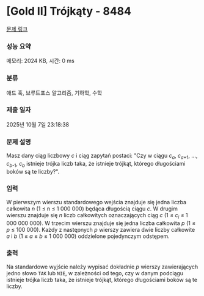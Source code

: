 # [Gold II] Trójkąty - 8484 

[문제 링크](https://www.acmicpc.net/problem/8484) 

### 성능 요약

메모리: 2024 KB, 시간: 0 ms

### 분류

애드 혹, 브루트포스 알고리즘, 기하학, 수학

### 제출 일자

2025년 10월 7일 23:18:38

### 문제 설명

<p>Masz dany ciąg liczbowy <em>c</em> i ciąg zapytań postaci: "Czy w ciągu <em>c<sub>a</sub></em>, <em>c</em><sub><em>a</em>+1</sub>, ..., <em>c</em><sub><em>b</em>-1</sub>, <em>c<sub>b</sub></em> istnieje trójka liczb taka, że istnieje trójkąt, którego długościami boków są te liczby?".</p>

### 입력 

 <p>W pierwszym wierszu standardowego wejścia znajduje się jedna liczba całkowita <em>n</em> (1 ≤ n ≤ 1 000 000) będąca długością ciągu <em>c</em>. W drugim wierszu znajduje się <em>n</em> liczb całkowitych oznaczających ciąg <em>c</em> (1 ≤ <em>c<sub>i</sub></em> ≤ 1 000 000 000). W trzecim wierszu znajduje się jedna liczba całkowita <em>p</em> (1 ≤ <em>p</em> ≤ 100 000). Każdy z następnych <em>p</em> wierszy zawiera dwie liczby całkowite <em>a</em> i <em>b</em> (1 ≤ <em>a</em> ≤ <em>b</em> ≤ 1 000 000) oddzielone pojedynczym odstępem.</p>

### 출력 

 <p>Na standardowe wyjście należy wypisać dokładnie <em>p</em> wierszy zawierających jedno słowo <code>TAK</code> lub <code>NIE</code>, w zależności od tego, czy w danym podciągu istnieje trójka liczb taka, że istnieje trójkąt, którego długościami boków są te liczby.</p>

